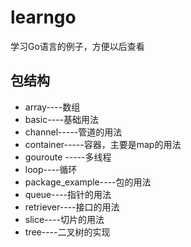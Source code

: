 # learngo
学习Go语言的例子，方便以后查看

## 包结构
- array----数组
- basic----基础用法
- channel-----管道的用法
- container-----容器，主要是map的用法
- gouroute -----多线程
- loop----循环
- package_example----包的用法
- queue----指针的用法
- retriever----接口的用法
- slice----切片的用法
- tree----二叉树的实现
